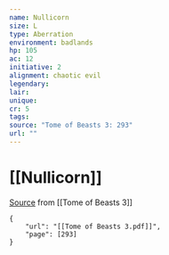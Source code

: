 ```yaml
---
name: Nullicorn
size: L
type: Aberration
environment: badlands
hp: 105
ac: 12
initiative: 2
alignment: chaotic evil
legendary: 
lair: 
unique: 
cr: 5
tags: 
source: "Tome of Beasts 3: 293"
url: ""
---
```

# [[Nullicorn]]

[Source](zotero://open-pdf/library/items/BLGR9HVR?page=293) from [[Tome of Beasts 3]]

```pdf
{
	"url": "[[Tome of Beasts 3.pdf]]",
	"page": [293]
}
```

